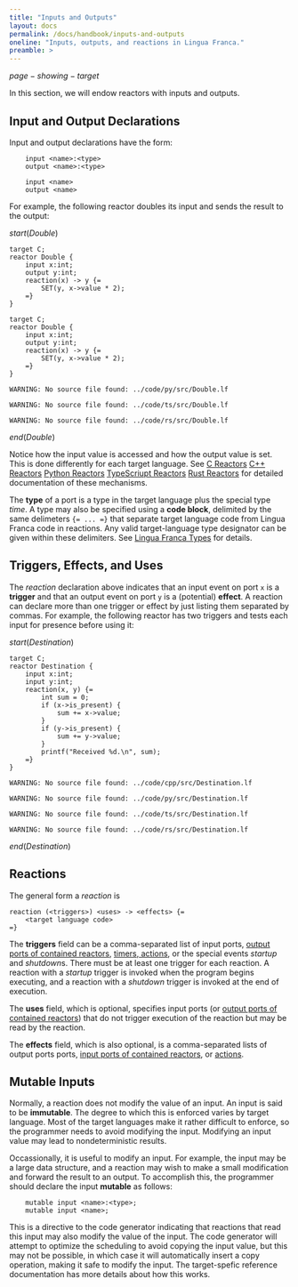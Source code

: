 ```yaml
---
title: "Inputs and Outputs"
layout: docs
permalink: /docs/handbook/inputs-and-outputs
oneline: "Inputs, outputs, and reactions in Lingua Franca."
preamble: >
---
```


$page-showing-target$

In this section, we will endow reactors with inputs and outputs.

## Input and Output Declarations

Input and output declarations have the form:

<div class="lf-c lf-ts lf-rs lf-cpp">

```lf
    input <name>:<type>
    output <name>:<type>
```

</div>
<div class="lf-py">

```lf
    input <name>
    output <name>
```

</div>

For example, the following reactor doubles its input and sends the result to the output:

$start(Double)$

```lf-c
target C;
reactor Double {
    input x:int;
    output y:int;
    reaction(x) -> y {=
        SET(y, x->value * 2);
    =}
}
```

```lf-cpp
target C;
reactor Double {
    input x:int;
    output y:int;
    reaction(x) -> y {=
        SET(y, x->value * 2);
    =}
}
```

```lf-py
WARNING: No source file found: ../code/py/src/Double.lf

```

```lf-ts
WARNING: No source file found: ../code/ts/src/Double.lf

```

```lf-rs
WARNING: No source file found: ../code/rs/src/Double.lf

```

$end(Double)$

Notice how the input value is accessed and how the output value is set. This is done differently for each target language. See
<span class="lf-c">[C Reactors](/docs/handbook/c-reactors)</span>
<span class="lf-cpp">[C++ Reactors](/docs/handbook/cpp-reactors)</span>
<span class="lf-py">[Python Reactors](/docs/handbook/python-reactors)</span>
<span class="lf-ts">[TypeScriupt Reactors](/docs/handbook/typescript-reactors)</span>
<span class="lf-rs">[Rust Reactors](/docs/handbook/rust-reactors)</span>
for detailed documentation of these mechanisms.

<div class="lf-c lf-cpp lf-ts lf-rs">

The **type** of a port is a type in the target language plus the special type $time$. A type may also be specified using a **code block**, delimited by the same delimeters `{= ... =}` that separate target language code from Lingua Franca code in reactions. Any valid target-language type designator can be given within these delimiters. See [Lingua Franca Types](/docs/handbook/lingua-franca-types) for details.

</div>

## Triggers, Effects, and Uses

The $reaction$ declaration above indicates that an input event on port `x` is a **trigger** and that an output event on port `y` is a (potential) **effect**. A reaction can declare more than one trigger or effect by just listing them separated by commas. For example, the following reactor has two triggers and tests each input for presence before using it:

$start(Destination)$

```lf-c
target C;
reactor Destination {
    input x:int;
    input y:int;
    reaction(x, y) {=
        int sum = 0;
        if (x->is_present) {
            sum += x->value;
        }
        if (y->is_present) {
            sum += y->value;
        }
        printf("Received %d.\n", sum);
    =}
}
```

```lf-cpp
WARNING: No source file found: ../code/cpp/src/Destination.lf

```

```lf-py
WARNING: No source file found: ../code/py/src/Destination.lf

```

```lf-ts
WARNING: No source file found: ../code/ts/src/Destination.lf

```

```lf-rs
WARNING: No source file found: ../code/rs/src/Destination.lf

```

$end(Destination)$

## Reactions

The general form a $reaction$ is

```lf
reaction (<triggers>) <uses> -> <effects> {=
    <target language code>
=}
```

The **triggers** field can be a comma-separated list of input ports, [output ports of contained reactors](/docs/handbook/hierarchy), [timers, actions](/docs/handbook/timers-and-actions), or the special events $startup$ and $shutdown$s. There must be at least one trigger for each reaction. A reaction with a $startup$ trigger is invoked when the program begins executing, and a reaction with a $shutdown$ trigger is invoked at the end of execution.

The **uses** field, which is optional, specifies input ports (or [output ports of contained reactors](/docs/handbook/hierarchy)) that do not trigger execution of the reaction but may be read by the reaction.

The **effects** field, which is also optional, is a comma-separated lists of output ports ports, [input ports of contained reactors](/docs/handbook/hierarchy), or [actions](/docs/handbook/timers-and-actions).

## Mutable Inputs

Normally, a reaction does not modify the value of an input. An input is said to be **immutable**. The degree to which this is enforced varies by target language. Most of the target languages make it rather difficult to enforce, so the programmer needs to avoid modifying the input. Modifying an input value may lead to nondeterministic results.

Occassionally, it is useful to modify an input. For example, the input may be a large data structure, and a reaction may wish to make a small modification and forward the result to an output. To accomplish this, the programmer should declare the input **mutable** as follows:

<div class="lf-c lf-cpp lf-ts lf-rs>

```lf
    mutable input <name>:<type>;
```

</div>

<div class="lf-py>

```lf
    mutable input <name>;
```

</div>

This is a directive to the code generator indicating that reactions that read this input may also modify the value of the input. The code generator will attempt to optimize the scheduling to avoid copying the input value, but this may not be possible, in which case it will automatically insert a copy operation, making it safe to modify the input. The target-spefic reference documentation has more details about how this works.

